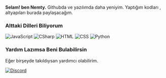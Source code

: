 **Selam! ben Nemty.**
Githubda ve yazılımda daha yeniyim. Yaptığım kodları , altyapıları burada paylaşacağım.

### Alttaki Dilleri Biliyorum

![JavaScript](https://img.shields.io/badge/JavaScript-323330?style=for-the-badge&logo=javascript&logoColor=F7DF1E) ![CSharp](https://img.shields.io/badge/C%23-239120?style=for-the-badge&logo=c-sharp&logoColor=white)  ![HTML](https://img.shields.io/badge/HTML5-E34F26?style=for-the-badge&logo=html5&logoColor=white) ![CSS](https://img.shields.io/badge/CSS3-1572B6?style=for-the-badge&logo=css3&logoColor=white) ![Python](https://img.shields.io/badge/Python-323330?style=for-the-badge&logo=Paython&logoColor=F7DF1E)

### Yardım Lazımsa Beni Bulabilirsin
Eğer birşeyde takıldıysan yardımcı olabilirim.

[![Discord](https://lanyard-profile-readme.vercel.app/api/952214954931544164?hideDiscrim=true)](https://discord.com/users/952214954931544164)
